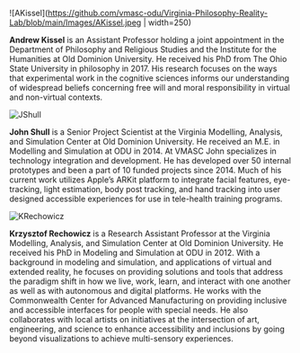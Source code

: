 ![AKissel](https://github.com/vmasc-odu/Virginia-Philosophy-Reality-Lab/blob/main/Images/AKissel.jpeg | width=250)

**Andrew Kissel** is an Assistant Professor holding a joint appointment in the Department of Philosophy and Religious Studies and the Institute for the Humanities at Old Dominion University.  He received his PhD from The Ohio State University in philosophy in 2017.  His research focuses on the ways that experimental work in the cognitive sciences informs our understanding of widespread beliefs concerning free will and moral responsibility in virtual and non-virtual contexts. 

![JShull](https://github.com/vmasc-odu/Virginia-Philosophy-Reality-Lab/blob/main/Images/JShull.jpg?raw=true)

**John Shull** is a Senior Project Scientist at the Virginia Modelling, Analysis, and Simulation Center at Old Dominion University.  He received an M.E. in Modelling and Simulation at ODU in 2014.  At VMASC John specializes in technology integration and development.  He has developed over 50 internal prototypes and been a part of 10 funded projects since 2014.  Much of his current work utilizes Apple’s ARKit platform to integrate facial features, eye-tracking, light estimation, body post tracking, and hand tracking into user designed accessible experiences for use in tele-health training programs.    

![KRechowicz](https://github.com/vmasc-odu/Virginia-Philosophy-Reality-Lab/blob/main/Images/KRechowicz.jpeg?raw=true)

**Krzysztof Rechowicz** is a Research Assistant Professor at the Virginia Modelling, Analysis, and Simulation Center at Old Dominion University.  He received his PhD in Modeling and Simulation at ODU in 2012. With a background in modeling and simulation, and applications of virtual and extended reality, he focuses on providing solutions and tools that address the paradigm shift in how we live, work, learn, and interact with one another as well as with autonomous and digital platforms. He works with the Commonwealth Center for Advanced Manufacturing on providing inclusive and accessible interfaces for people with special needs. He also collaborates with local artists on initiatives at the intersection of art, engineering, and science to enhance accessibility and inclusions by going beyond visualizations to achieve multi-sensory experiences. 

 
